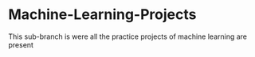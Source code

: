 # Machine-Learning-Projects
This sub-branch is were all the practice projects of machine learning are present
